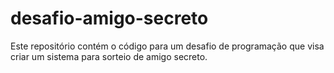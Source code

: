 # desafio-amigo-secreto
Este repositório contém o código para um desafio de programação que visa criar um sistema para sorteio de amigo secreto.
